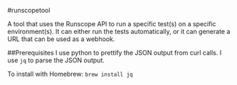 #runscopetool

A tool that uses the Runscope API to run a specific test(s) on a specific
environment(s). It can either run the tests automatically, or it can generate a
URL that can be used as a webhook.

##Prerequisites
I use python to prettify the JSON output from curl calls.
I use ```jq``` to parse the JSON output.

To install with Homebrew:
```brew install jq```
